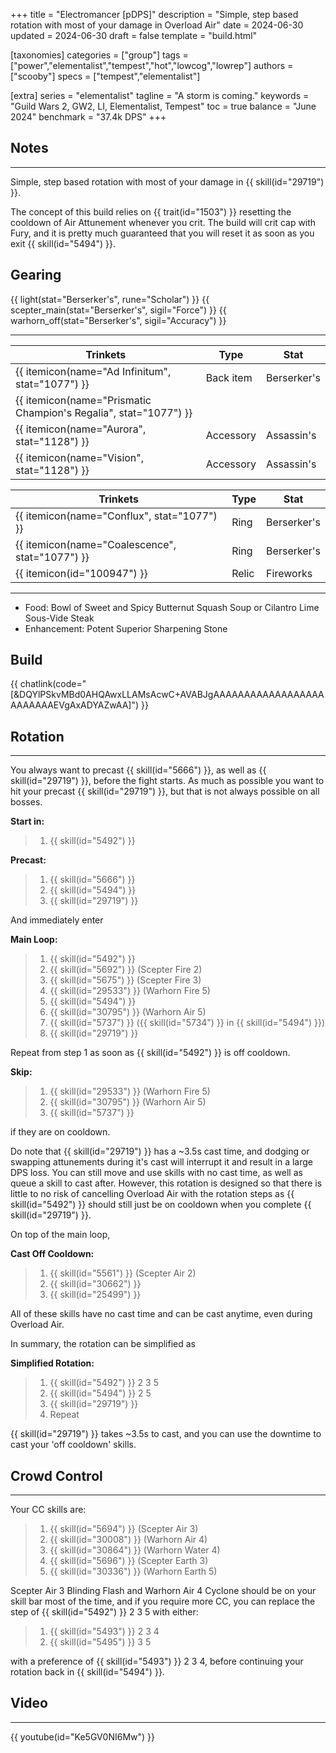 +++
title = "Electromancer [pDPS]"
description = "Simple, step based rotation with most of your damage in Overload Air"
date = 2024-06-30
updated = 2024-06-30
draft = false
template = "build.html"

[taxonomies]
categories = ["group"]
tags = ["power","elementalist","tempest","hot","lowcog","lowrep"]
authors = ["scooby"]
specs = ["tempest","elementalist"]

[extra]
series = "elementalist"
tagline = "A storm is coming."
keywords = "Guild Wars 2, GW2, LI, Elementalist, Tempest"
toc = true
balance = "June 2024"
benchmark = "37.4k DPS"
+++

## Notes

---

Simple, step based rotation with most of your damage in {{ skill(id="29719") }}.

The concept of this build relies on {{ trait(id="1503") }} resetting the cooldown of Air Attunement whenever you crit. The build will crit cap with Fury, and it is pretty much guaranteed that you will reset it as soon as you exit {{ skill(id="5494") }}.

## Gearing

{{ light(stat="Berserker's", rune="Scholar") }}
{{ scepter_main(stat="Berserker's", sigil="Force") }}
{{ warhorn_off(stat="Berserker's", sigil="Accuracy") }}

---

| Trinkets | Type | Stat |
| -------- | ---- | ---- |
| {{ itemicon(name="Ad Infinitum", stat="1077") }} | Back item | Berserker's |
| {{ itemicon(name="Prismatic Champion's Regalia", stat="1077") }} |
| {{ itemicon(name="Aurora", stat="1128") }} | Accessory | Assassin's |
| {{ itemicon(name="Vision", stat="1128") }} | Accessory | Assassin's |

| Trinkets | Type | Stat |
| -------- | ---- | ---- |
| {{ itemicon(name="Conflux", stat="1077") }} | Ring | Berserker's | 
| {{ itemicon(name="Coalescence", stat="1077") }} | Ring | Berserker's |
| {{ itemicon(id="100947") }} | Relic | Fireworks |

---

- Food: Bowl of Sweet and Spicy Butternut Squash Soup or Cilantro Lime Sous-Vide Steak
- Enhancement: Potent Superior Sharpening Stone

## Build

{{ chatlink(code="[&DQYlPSkvMBd0AHQAwxLLAMsAcwC+AVABJgAAAAAAAAAAAAAAAAAAAAAAAAAEVgAxADYAZwAA]") }}


## Rotation

---

You always want to precast {{ skill(id="5666") }}, as well as {{ skill(id="29719") }}, before the fight starts. As much as possible you want to hit your precast {{ skill(id="29719") }}, but that is not always possible on all bosses.

**Start in:**
> 1. {{ skill(id="5492") }}

**Precast:**
> 1. {{ skill(id="5666") }}
> 1. {{ skill(id="5494") }}
> 1. {{ skill(id="29719") }}

And immediately enter

**Main Loop:**
> 1. {{ skill(id="5492") }}
> 1. {{ skill(id="5692") }} (Scepter Fire 2)
> 1. {{ skill(id="5675") }} (Scepter Fire 3)
> 1. {{ skill(id="29533") }} (Warhorn Fire 5)
> 1. {{ skill(id="5494") }}
> 1. {{ skill(id="30795") }} (Warhorn Air 5)
> 1. {{ skill(id="5737") }} ({{ skill(id="5734") }} in {{ skill(id="5494") }})
> 1. {{ skill(id="29719") }}

Repeat from step 1 as soon as {{ skill(id="5492") }} is off cooldown. 

**Skip:**
> 1. {{ skill(id="29533") }} (Warhorn Fire 5)
> 1. {{ skill(id="30795") }} (Warhorn Air 5)
> 1. {{ skill(id="5737") }}

if they are on cooldown.

Do note that {{ skill(id="29719") }} has a ~3.5s cast time, and dodging or swapping attunements during it's cast will interrupt it and result in a large DPS loss. You can still move and use skills with no cast time, as well as queue a skill to cast after. However, this rotation is designed so that there is little to no risk of cancelling Overload Air with the rotation steps as {{ skill(id="5492") }} should still just be on cooldown when you complete {{ skill(id="29719") }}.

On top of the main loop,

**Cast Off Cooldown:**
> 1. {{ skill(id="5561") }} (Scepter Air 2)
> 1. {{ skill(id="30662") }}
> 1. {{ skill(id="25499") }}

All of these skills have no cast time and can be cast anytime, even during Overload Air.

In summary, the rotation can be simplified as

**Simplified Rotation:**
> 1. {{ skill(id="5492") }} 2 3 5
> 1. {{ skill(id="5494") }} 2 5
> 1. {{ skill(id="29719") }}
> 1. Repeat

{{ skill(id="29719") }} takes ~3.5s to cast, and you can use the downtime to cast your 'off cooldown' skills.

## Crowd Control

---

Your CC skills are:
> 1. {{ skill(id="5694") }} (Scepter Air 3)
> 1. {{ skill(id="30008") }} (Warhorn Air 4)
> 1. {{ skill(id="30864") }} (Warhorn Water 4)
> 1. {{ skill(id="5696") }} (Scepter Earth 3)
> 1. {{ skill(id="30336") }} (Warhorn Earth 5)

Scepter Air 3 Blinding Flash and Warhorn Air 4 Cyclone should be on your skill bar most of the time, and if you require more CC, you can replace the step of {{ skill(id="5492") }} 2 3 5 with either:
> 1. {{ skill(id="5493") }} 2 3 4
> 1. {{ skill(id="5495") }} 3 5

with a preference of {{ skill(id="5493") }} 2 3 4, before continuing your rotation back in {{ skill(id="5494") }}.


## Video

---

{{ youtube(id="Ke5GV0NI6Mw") }}
